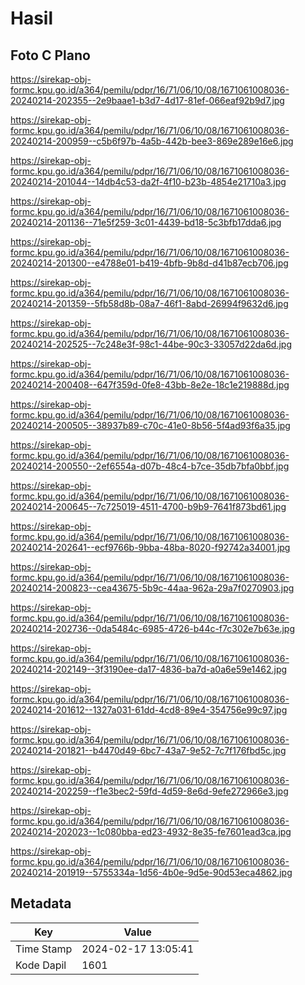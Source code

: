 # Hasil

## Foto C Plano

https://sirekap-obj-formc.kpu.go.id/a364/pemilu/pdpr/16/71/06/10/08/1671061008036-20240214-202355--2e9baae1-b3d7-4d17-81ef-066eaf92b9d7.jpg

https://sirekap-obj-formc.kpu.go.id/a364/pemilu/pdpr/16/71/06/10/08/1671061008036-20240214-200959--c5b6f97b-4a5b-442b-bee3-869e289e16e6.jpg

https://sirekap-obj-formc.kpu.go.id/a364/pemilu/pdpr/16/71/06/10/08/1671061008036-20240214-201044--14db4c53-da2f-4f10-b23b-4854e21710a3.jpg

https://sirekap-obj-formc.kpu.go.id/a364/pemilu/pdpr/16/71/06/10/08/1671061008036-20240214-201136--71e5f259-3c01-4439-bd18-5c3bfb17dda6.jpg

https://sirekap-obj-formc.kpu.go.id/a364/pemilu/pdpr/16/71/06/10/08/1671061008036-20240214-201300--e4788e01-b419-4bfb-9b8d-d41b87ecb706.jpg

https://sirekap-obj-formc.kpu.go.id/a364/pemilu/pdpr/16/71/06/10/08/1671061008036-20240214-201359--5fb58d8b-08a7-46f1-8abd-26994f9632d6.jpg

https://sirekap-obj-formc.kpu.go.id/a364/pemilu/pdpr/16/71/06/10/08/1671061008036-20240214-202525--7c248e3f-98c1-44be-90c3-33057d22da6d.jpg

https://sirekap-obj-formc.kpu.go.id/a364/pemilu/pdpr/16/71/06/10/08/1671061008036-20240214-200408--647f359d-0fe8-43bb-8e2e-18c1e219888d.jpg

https://sirekap-obj-formc.kpu.go.id/a364/pemilu/pdpr/16/71/06/10/08/1671061008036-20240214-200505--38937b89-c70c-41e0-8b56-5f4ad93f6a35.jpg

https://sirekap-obj-formc.kpu.go.id/a364/pemilu/pdpr/16/71/06/10/08/1671061008036-20240214-200550--2ef6554a-d07b-48c4-b7ce-35db7bfa0bbf.jpg

https://sirekap-obj-formc.kpu.go.id/a364/pemilu/pdpr/16/71/06/10/08/1671061008036-20240214-200645--7c725019-4511-4700-b9b9-7641f873bd61.jpg

https://sirekap-obj-formc.kpu.go.id/a364/pemilu/pdpr/16/71/06/10/08/1671061008036-20240214-202641--ecf9766b-9bba-48ba-8020-f92742a34001.jpg

https://sirekap-obj-formc.kpu.go.id/a364/pemilu/pdpr/16/71/06/10/08/1671061008036-20240214-200823--cea43675-5b9c-44aa-962a-29a7f0270903.jpg

https://sirekap-obj-formc.kpu.go.id/a364/pemilu/pdpr/16/71/06/10/08/1671061008036-20240214-202736--0da5484c-6985-4726-b44c-f7c302e7b63e.jpg

https://sirekap-obj-formc.kpu.go.id/a364/pemilu/pdpr/16/71/06/10/08/1671061008036-20240214-202149--3f3190ee-da17-4836-ba7d-a0a6e59e1462.jpg

https://sirekap-obj-formc.kpu.go.id/a364/pemilu/pdpr/16/71/06/10/08/1671061008036-20240214-201612--1327a031-61dd-4cd8-89e4-354756e99c97.jpg

https://sirekap-obj-formc.kpu.go.id/a364/pemilu/pdpr/16/71/06/10/08/1671061008036-20240214-201821--b4470d49-6bc7-43a7-9e52-7c7f176fbd5c.jpg

https://sirekap-obj-formc.kpu.go.id/a364/pemilu/pdpr/16/71/06/10/08/1671061008036-20240214-202259--f1e3bec2-59fd-4d59-8e6d-9efe272966e3.jpg

https://sirekap-obj-formc.kpu.go.id/a364/pemilu/pdpr/16/71/06/10/08/1671061008036-20240214-202023--1c080bba-ed23-4932-8e35-fe7601ead3ca.jpg

https://sirekap-obj-formc.kpu.go.id/a364/pemilu/pdpr/16/71/06/10/08/1671061008036-20240214-201919--5755334a-1d56-4b0e-9d5e-90d53eca4862.jpg


## Metadata

| Key        | Value               |
| ---------- | ------------------- |
| Time Stamp | 2024-02-17 13:05:41 |
| Kode Dapil | 1601                |



